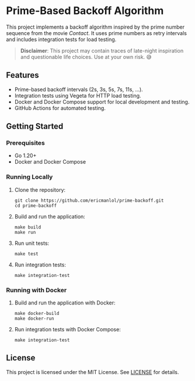 # Prime-Based Backoff Algorithm

This project implements a backoff algorithm inspired by the prime number sequence from the movie *Contact*. It uses prime numbers as retry intervals and includes integration tests for load testing.

> **Disclaimer**: This project may contain traces of late-night inspiration and questionable life choices. Use at your own risk. 😅

## Features

- Prime-based backoff intervals (2s, 3s, 5s, 7s, 11s, ...).
- Integration tests using Vegeta for HTTP load testing.
- Docker and Docker Compose support for local development and testing.
- GitHub Actions for automated testing.

## Getting Started

### Prerequisites

- Go 1.20+
- Docker and Docker Compose

### Running Locally

1. Clone the repository:
   ```
   git clone https://github.com/ericmanlol/prime-backoff.git
   cd prime-backoff
   ```

2. Build and run the application:
   ```
   make build
   make run
   ```

3. Run unit tests:
   ```
   make test
   ```

4. Run integration tests:
   ```
   make integration-test
   ```

### Running with Docker

1. Build and run the application with Docker:
   ```
   make docker-build
   make docker-run
   ```

2. Run integration tests with Docker Compose:
   ```
   make integration-test
   ```

## License

This project is licensed under the MIT License. See [LICENSE](LICENSE) for details.
